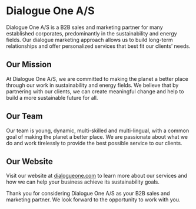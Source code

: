# Dialogue One A/S

Dialogue One A/S is a B2B sales and marketing partner for many established corporates, predominantly in the sustainability and energy fields. Our dialogue marketing approach allows us to build long-term relationships and offer personalized services that best fit our clients’ needs.

## Our Mission

At Dialogue One A/S, we are committed to making the planet a better place through our work in sustainability and energy fields. We believe that by partnering with our clients, we can create meaningful change and help to build a more sustainable future for all.

## Our Team

Our team is young, dynamic, multi-skilled and multi-lingual, with a common goal of making the planet a better place. We are passionate about what we do and work tirelessly to provide the best possible service to our clients.

## Our Website

Visit our website at [dialogueone.com](https://www.dialogueone.com/) to learn more about our services and how we can help your business achieve its sustainability goals.

Thank you for considering Dialogue One A/S as your B2B sales and marketing partner. We look forward to the opportunity to work with you.
